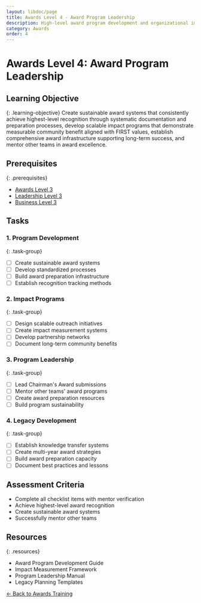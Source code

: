 ```yaml
---
layout: libdoc/page
title: Awards Level 4 - Award Program Leadership
description: High-level award program development and organizational impact
category: Awards
order: 4
---
```


# Awards Level 4: Award Program Leadership

## Learning Objective
{: .learning-objective}
Create sustainable award systems that consistently achieve highest-level recognition through systematic documentation and preparation processes, develop scalable impact programs that demonstrate measurable community benefit aligned with FIRST values, establish comprehensive award infrastructure supporting long-term success, and mentor other teams in award excellence.

## Prerequisites
{: .prerequisites}
- [Awards Level 3](../awards/level-3)
- [Leadership Level 3](../leadership/level-3)
- [Business Level 3](../business/level-3)

## Tasks

### 1. Program Development
{: .task-group}
- [ ] Create sustainable award systems
- [ ] Develop standardized processes
- [ ] Build award preparation infrastructure
- [ ] Establish recognition tracking methods

### 2. Impact Programs
{: .task-group}
- [ ] Design scalable outreach initiatives
- [ ] Create impact measurement systems
- [ ] Develop partnership networks
- [ ] Document long-term community benefits

### 3. Program Leadership
{: .task-group}
- [ ] Lead Chairman's Award submissions
- [ ] Mentor other teams' award programs
- [ ] Create award preparation resources
- [ ] Build program sustainability

### 4. Legacy Development
{: .task-group}
- [ ] Establish knowledge transfer systems
- [ ] Create multi-year award strategies
- [ ] Build award preparation capacity
- [ ] Document best practices and lessons

## Assessment Criteria
- Complete all checklist items with mentor verification
- Achieve highest-level award recognition
- Create sustainable award systems
- Successfully mentor other teams

## Resources
{: .resources}
- Award Program Development Guide
- Impact Measurement Framework
- Program Leadership Manual
- Legacy Planning Templates

[← Back to Awards Training](../)